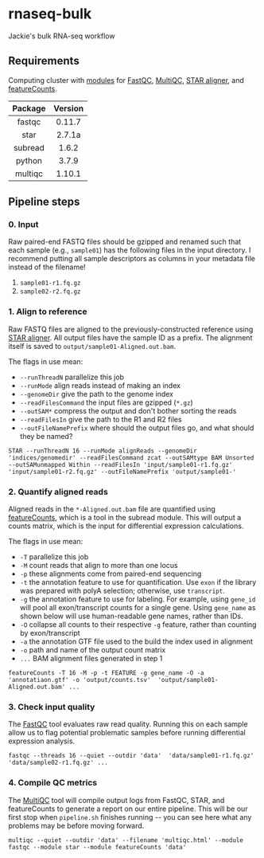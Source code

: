 # rnaseq-bulk
Jackie's bulk RNA-seq workflow

## Requirements

Computing cluster with [modules](https://www.bu.edu/tech/support/research/software-and-programming/software-and-applications/modules/) for [FastQC](https://www.bioinformatics.babraham.ac.uk/projects/fastqc/), [MultiQC](https://multiqc.info/), [STAR aligner](https://doi.org/10.1093/bioinformatics/bts635), and [featureCounts](https://doi.org/10.1093/bioinformatics/btt656).

| Package  | Version |
| :------: | :-----: |
| fastqc   | 0.11.7  |
| star     | 2.7.1a  |
| subread  | 1.6.2   |
| python   | 3.7.9   |
| multiqc  | 1.10.1  |

## Pipeline steps

### 0. Input

Raw paired-end FASTQ files should be gzipped and renamed such that each sample (e.g., `sample01`) has the following files in the input directory. I recommend putting all sample descriptors as columns in your metadata file instead of the filename!

1. `sample01-r1.fq.gz`
2. `sample02-r2.fq.gz`

### 1. Align to reference

Raw FASTQ files are aligned to the previously-constructed reference using [STAR aligner](https://doi.org/10.1093/bioinformatics/bts635). All output files have the sample ID as a prefix. The alignment itself is saved to `output/sample01-Aligned.out.bam`.

The flags in use mean:
- `--runThreadN` parallelize this job
- `--runMode` align reads instead of making an index
- `--genomeDir` give the path to the genome index
- `--readFilesCommand` the input files are gzipped (`*.gz`)
- `--outSAM*` compress the output and don't bother sorting the reads
- `--readFilesIn` give the path to the R1 and R2 files
- `--outFileNamePrefix` where should the output files go, and what should they be named?

```
STAR --runThreadN 16 --runMode alignReads --genomeDir 'indices/genomedir' --readFilesCommand zcat --outSAMtype BAM Unsorted --outSAMunmapped Within --readFilesIn 'input/sample01-r1.fq.gz' 'input/sample01-r2.fq.gz' --outFileNamePrefix 'output/sample01-'
```

### 2. Quantify aligned reads

Aligned reads in the `*-Aligned.out.bam` file are quantified using [featureCounts](https://doi.org/10.1093/bioinformatics/btt656), which is a tool in the subread module. This will output a counts matrix, which is the input for differential expression calculations.

The flags in use mean:
- `-T` parallelize this job
- `-M` count reads that align to more than one locus
- `-p` these alignments come from paired-end sequencing
- `-t` the annotation feature to use for quantification. Use `exon` if the library was prepared with polyA selection; otherwise, use `transcript`.
- `-g` the annotation feature to use for labeling. For example, using `gene_id` will pool all exon/transcript counts for a single gene. Using `gene_name` as shown below will use human-readable gene names, rather than IDs.
- `-O` collapse all counts to their respective `-g` feature, rather than counting by exon/transcript
- `-a` the annotation GTF file used to the build the index used in alignment
- `-o` path and name of the output count matrix
- `...` BAM alignment files generated in step 1

```
featureCounts -T 16 -M -p -t FEATURE -g gene_name -O -a 'annotatiaon.gtf' -o 'output/counts.tsv'  'output/sample01-Aligned.out.bam' ...
```

### 3. Check input quality

The [FastQC](https://www.bioinformatics.babraham.ac.uk/projects/fastqc/) tool evaluates raw read quality. Running this on each sample allow us to flag potential problematic samples before running differential expression analysis.

```
fastqc --threads 16 --quiet --outdir 'data'  'data/sample01-r1.fq.gz' 'data/sample02-r1.fq.gz' ...
```

### 4. Compile QC metrics

The [MultiQC](https://multiqc.info/) tool will compile output logs from FastQC, STAR, and featureCounts to generate a report on our entire pipeline. This will be our first stop when `pipeline.sh` finishes running -- you can see here what any problems may be before moving forward.

```
multiqc --quiet --outdir 'data' --filename 'multiqc.html' --module fastqc --module star --module featureCounts 'data'
```

